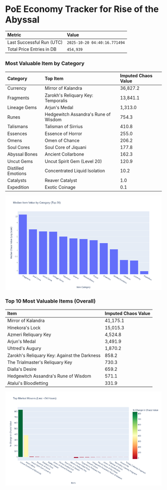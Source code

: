 # PoE Economy Tracker for Rise of the Abyssal

<!-- START_MAINTENANCE -->
| Metric | Value |
|:---|:---|
| Last Successful Run (UTC) | `2025-10-20 04:40:16.771494` |
| Total Price Entries in DB | `454,939` |

<!-- END_MAINTENANCE -->

<!-- START_DATAFRAME_DEBUG -->
<!-- END_DATAFRAME_DEBUG -->

<!-- START_CATEGORY_ANALYSIS -->
### Most Valuable Item by Category
| Category | Top Item | Imputed Chaos Value |
| :--- | :--- | :--- |
| Currency | Mirror of Kalandra | 36,827.2 |
| Fragments | Zarokh's Reliquary Key: Temporalis | 13,841.1 |
| Lineage Gems | Arjun's Medal | 1,313.0 |
| Runes | Hedgewitch Assandra's Rune of Wisdom | 754.3 |
| Talismans | Talisman of Sirrius | 410.8 |
| Essences | Essence of Horror | 255.0 |
| Omens | Omen of Chance | 206.2 |
| Soul Cores | Soul Core of Jiquani | 177.8 |
| Abyssal Bones | Ancient Collarbone | 162.3 |
| Uncut Gems | Uncut Spirit Gem (Level 20) | 120.9 |
| Distilled Emotions | Concentrated Liquid Isolation | 10.2 |
| Catalysts | Reaver Catalyst | 1.0 |
| Expedition | Exotic Coinage | 0.1 |


![Category Analysis Chart](charts/category_analysis.png)
<!-- END_ANALYSIS -->

<!-- START_ANALYSIS -->
### Top 10 Most Valuable Items (Overall)
| Item | Imputed Chaos Value |
| :--- | :--- |
| Mirror of Kalandra | 41,175.1 |
| Hinekora's Lock | 15,015.3 |
| Azmeri Reliquary Key | 4,524.8 |
| Arjun's Medal | 3,491.9 |
| Uhtred's Augury | 1,870.2 |
| Zarokh's Reliquary Key: Against the Darkness | 858.2 |
| The Trialmaster's Reliquary Key | 730.3 |
| Dialla's Desire | 659.2 |
| Hedgewitch Assandra's Rune of Wisdom | 571.1 |
| Atalui's Bloodletting | 331.9 |


![Market Movers Chart](charts/market_movers.png)
<!-- END_ANALYSIS -->
